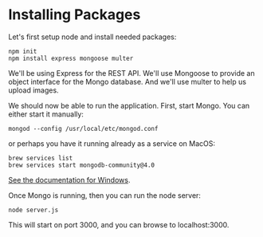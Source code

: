 # Installing Packages

Let's first setup node and install needed packages:

```
npm init
npm install express mongoose multer
```

We'll be using Express for the REST API. We'll use Mongoose to provide an object interface for the Mongo database. And we'll use multer to help us upload images.

We should now be able to run the application. First, start Mongo. You can either start it manually:

```
mongod --config /usr/local/etc/mongod.conf
```

or perhaps you have it running already as a service on MacOS:

```
brew services list
brew services start mongodb-community@4.0
```

[See the documentation for Windows](https://docs.mongodb.com/v3.2/tutorial/install-mongodb-on-windows/).

Once Mongo is running, then you can run the node server:

```
node server.js
```

This will start on port 3000, and you can browse to localhost:3000.
